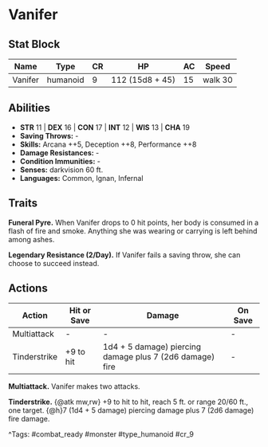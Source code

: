 # Vanifer

## Stat Block

| Name | Type | CR | HP | AC | Speed |
|------|------|----|----|----|-------|
| Vanifer | humanoid | 9 | 112 (15d8 + 45) | 15 | walk 30 |

## Abilities

- **STR** 11 | **DEX** 16 | **CON** 17 | **INT** 12 | **WIS** 13 | **CHA** 19
- **Saving Throws:** -  
- **Skills:** Arcana ++5, Deception ++8, Performance ++8  
- **Damage Resistances:** -  
- **Condition Immunities:** -  
- **Senses:** darkvision 60 ft.  
- **Languages:** Common, Ignan, Infernal

## Traits

**Funeral Pyre.** When Vanifer drops to 0 hit points, her body is consumed in a flash of fire and smoke. Anything she was wearing or carrying is left behind among ashes.

**Legendary Resistance (2/Day).** If Vanifer fails a saving throw, she can choose to succeed instead.


## Actions

| Action | Hit or Save | Damage | On Save |
|--------|--------------|--------|----------|
| Multiattack | - | - | - |
| Tinderstrike | +9 to hit | 1d4 + 5 damage) piercing damage plus 7 (2d6 damage) fire | - |

**Multiattack.** Vanifer makes two attacks.

**Tinderstrike.** {@atk mw,rw} +9 to hit to hit, reach 5 ft. or range 20/60 ft., one target. {@h}7 (1d4 + 5 damage) piercing damage plus 7 (2d6 damage) fire damage.


^Tags: #combat_ready #monster #type_humanoid #cr_9